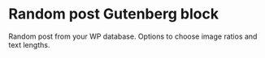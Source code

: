 # Random post Gutenberg block
Random post from your WP database. Options to choose image ratios and text lengths.
